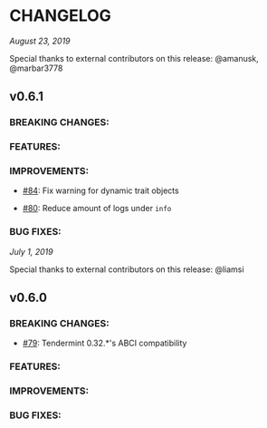 # CHANGELOG

*August 23, 2019*

Special thanks to external contributors on this release: @amanusk, @marbar3778

## v0.6.1

### BREAKING CHANGES:

### FEATURES:

### IMPROVEMENTS:

-  [\#84](https://github.com/tendermint/rust-abci/pull/84): Fix warning for dynamic trait objects

-  [\#80](https://github.com/tendermint/rust-abci/pull/80): Reduce amount of logs under `info`

### BUG FIXES:

*July 1, 2019*

Special thanks to external contributors on this release: @liamsi

## v0.6.0

### BREAKING CHANGES:

-  [\#79](https://github.com/tendermint/rust-abci/pull/79): Tendermint 0.32.*'s ABCI compatibility

### FEATURES:

### IMPROVEMENTS:

### BUG FIXES:
